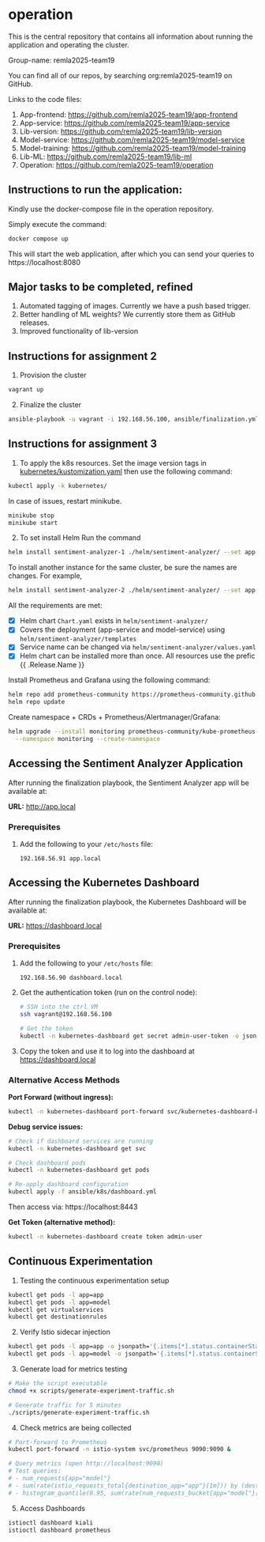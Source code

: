 # operation

This is the central repository that contains all information about running the application and operating the cluster.

Group-name: remla2025-team19

You can find all of our repos, by searching org:remla2025-team19 on GitHub.

Links to the code files:

1. App-frontend: https://github.com/remla2025-team19/app-frontend
2. App-service: https://github.com/remla2025-team19/app-service
3. Lib-version: https://github.com/remla2025-team19/lib-version
4. Model-service: https://github.com/remla2025-team19/model-service
5. Model-training: https://github.com/remla2025-team19/model-training
6. Lib-ML: https://github.com/remla2025-team19/lib-ml
7. Operation: https://github.com/remla2025-team19/operation

## Instructions to run the application:

Kindly use the docker-compose file in the operation repository.

Simply execute the command:

```bash
docker compose up
```

This will start the web application, after which you can send your queries to https://localhost:8080

## Major tasks to be completed, refined

1. Automated tagging of images. Currently we have a push based trigger.
2. Better handling of ML weights? We currently store them as GitHub releases.
3. Improved functionality of lib-version

## Instructions for assignment 2

1. Provision the cluster

```bash
vagrant up
```

2. Finalize the cluster

```bash
ansible-playbook -u vagrant -i 192.168.56.100, ansible/finalization.yml
```

## Instructions for assignment 3

1. To apply the k8s resources. Set the image version tags in [kubernetes/kustomization.yaml](./kubernetes/kustomization.yaml) then use the following command:

```bash
kubectl apply -k kubernetes/
```

In case of issues, restart minikube.

```bash
minikube stop
minikube start
```

2. To set install Helm
   Run the command

```bash
helm install sentiment-analyzer-1 ./helm/sentiment-analyzer/ --set app.ingress.host=app1.local
```

To install another instance for the same cluster, be sure the names are changes. For example,

```bash
helm install sentiment-analyzer-2 ./helm/sentiment-analyzer/ --set app.ingress.host=app2.local --set model.service.port=5002
```

All the requirements are met:

-   [x] Helm chart `Chart.yaml` exists in `helm/sentiment-analyzer/`
-   [x] Covers the deployment (app-service and model-service) using `helm/sentiment-analyzer/templates`
-   [x] Service name can be changed via `helm/sentiment-analyzer/values.yaml`
-   [x] Helm chart can be installed more than once. All resources use the prefic {{ .Release.Name }}

Install Prometheus and Grafana using the following command:

```bash
helm repo add prometheus-community https://prometheus-community.github.io/helm-charts
helm repo update
```

Create namespace + CRDs + Prometheus/Alertmanager/Grafana:

```bash
helm upgrade --install monitoring prometheus-community/kube-prometheus-stack \
  --namespace monitoring --create-namespace
```

## Accessing the Sentiment Analyzer Application

After running the finalization playbook, the Sentiment Analyzer app will be available at:

**URL:** http://app.local

### Prerequisites

1. Add the following to your `/etc/hosts` file:

    ```
    192.168.56.91 app.local
    ```

## Accessing the Kubernetes Dashboard

After running the finalization playbook, the Kubernetes Dashboard will be available at:

**URL:** https://dashboard.local

### Prerequisites

1. Add the following to your `/etc/hosts` file:

    ```
    192.168.56.90 dashboard.local
    ```

2. Get the authentication token (run on the control node):

    ```bash
    # SSH into the ctrl VM
    ssh vagrant@192.168.56.100

    # Get the token
    kubectl -n kubernetes-dashboard get secret admin-user-token -o jsonpath='{.data.token}' | base64 -d
    ```

3. Copy the token and use it to log into the dashboard at https://dashboard.local

### Alternative Access Methods

**Port Forward (without ingress):**

```bash
kubectl -n kubernetes-dashboard port-forward svc/kubernetes-dashboard-kong-proxy 8443:443
```

**Debug service issues:**

```bash
# Check if dashboard services are running
kubectl -n kubernetes-dashboard get svc

# Check dashboard pods
kubectl -n kubernetes-dashboard get pods

# Re-apply dashboard configuration
kubectl apply -f ansible/k8s/dashboard.yml
```

Then access via: https://localhost:8443

**Get Token (alternative method):**

```bash
kubectl -n kubernetes-dashboard create token admin-user
```
## Continuous Experimentation
1. Testing the continuous experimentation setup
```bash
kubectl get pods -l app=app
kubectl get pods -l app=model
kubectl get virtualservices
kubectl get destinationrules

```

2. Verify Istio sidecar injection
```bash
kubectl get pods -l app=app -o jsonpath='{.items[*].status.containerStatuses[*].name}'
kubectl get pods -l app=model -o jsonpath='{.items[*].status.containerStatuses[*].name}'

```

3. Generate load for metrics testing
```bash
# Make the script executable
chmod +x scripts/generate-experiment-traffic.sh

# Generate traffic for 5 minutes
./scripts/generate-experiment-traffic.sh
```

4. Check metrics are being collected
```bash
# Port-forward to Prometheus
kubectl port-forward -n istio-system svc/prometheus 9090:9090 &

# Query metrics (open http://localhost:9090)
# Test queries:
# - num_requests{app="model"}
# - sum(rate(istio_requests_total{destination_app="app"}[1m])) by (destination_version)
# - histogram_quantile(0.95, sum(rate(num_requests_bucket{app="model"}[5m])) by (le, version))

```

5. Access Dashboards
```bash
istioctl dashboard kiali
istioctl dashboard prometheus
```